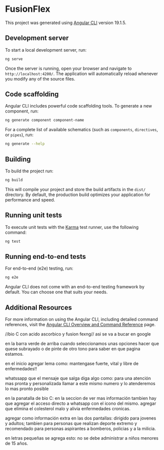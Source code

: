 # FusionFlex

This project was generated using [Angular CLI](https://github.com/angular/angular-cli) version 19.1.5.

## Development server

To start a local development server, run:

```bash
ng serve
```

Once the server is running, open your browser and navigate to `http://localhost:4200/`. The application will automatically reload whenever you modify any of the source files.

## Code scaffolding

Angular CLI includes powerful code scaffolding tools. To generate a new component, run:

```bash
ng generate component component-name
```

For a complete list of available schematics (such as `components`, `directives`, or `pipes`), run:

```bash
ng generate --help
```

## Building

To build the project run:

```bash
ng build
```

This will compile your project and store the build artifacts in the `dist/` directory. By default, the production build optimizes your application for performance and speed.

## Running unit tests

To execute unit tests with the [Karma](https://karma-runner.github.io) test runner, use the following command:

```bash
ng test
```

## Running end-to-end tests

For end-to-end (e2e) testing, run:

```bash
ng e2e
```

Angular CLI does not come with an end-to-end testing framework by default. You can choose one that suits your needs.

## Additional Resources

For more information on using the Angular CLI, including detailed command references, visit the [Angular CLI Overview and Command Reference](https://angular.dev/tools/cli) page.



//bio C con acido ascorbico y fusion fexng// asi se va a bucar en google

en la barra verde de arriba cuando seleccionamos unas opciones hacer que quese subrayado o de pinte de otro tono para saber en que pagina estamos.


en el inicio agregar lema como: mantengase fuerte, vital y libre de enfermedades!!

 whatssapp que el mensaje que salga diga algo como: para una atención mas pronta y personalizada llamar a este mismo numero y lo atenderemos lo mas pronto posible

en la panatalla de bio C: en la seccion de ver mas información tambien hay que agregar el acceso directo a whatsapp con el icono del mismo.
agregar que elimina el colesterol malo y alivia enfermedades cronicas.

agregar como información extra en las dos pantallas: dirigido para jovenes y adultos; tambien para personas que realizan deporte extremo y recomendado para personas aspirantes a bomberos, policias y a la milicia.

en letras pequeñas se agrega esto: no se debe administrar a niños menores de 15 años.

